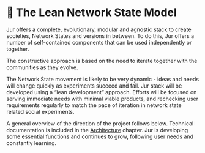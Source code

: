 # 🏴 The Lean Network State Model

Jur offers a complete, evolutionary, modular and agnostic stack to create societies, Network States and versions in between. To do this, Jur offers a number of self-contained components that can be used independently or together.

The constructive approach is based on the need to iterate together with the communities as they evolve.

The Network State movement is likely to be very dynamic - ideas and needs will change quickly as experiments succeed and fail. Jur stack will be developed using a “lean development” approach. Efforts will be focused on serving immediate needs with minimal viable products, and rechecking user requirements regularly to match the pace of iteration in network state related social experiments.

A general overview of the direction of the project follows below. Technical documentation is included in the [Architecture](../architecture/) chapter. Jur is developing some essential functions and continues to grow, following user needs and constantly learning.

